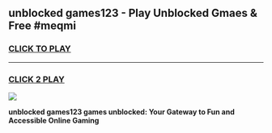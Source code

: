 
## unblocked games123 - Play Unblocked Gmaes & Free #meqmi
<h3>
<a href="https://news.freeplayer.one?title=unblocked_games123&ref=24F">CLICK TO PLAY</a></h3>
<hr>

<h3>
<a href="https://news.freeplayer.one?title=unblocked_games123&ref=24F">CLICK 2 PLAY</a>
  
</h3>

<a href="https://news.freeplayer.one?title=unblocked_games123&ref=24F/"><img src="https://clearcache.store/games.png"></a>


**unblocked games123 games unblocked: Your Gateway to Fun and Accessible Online Gaming**
